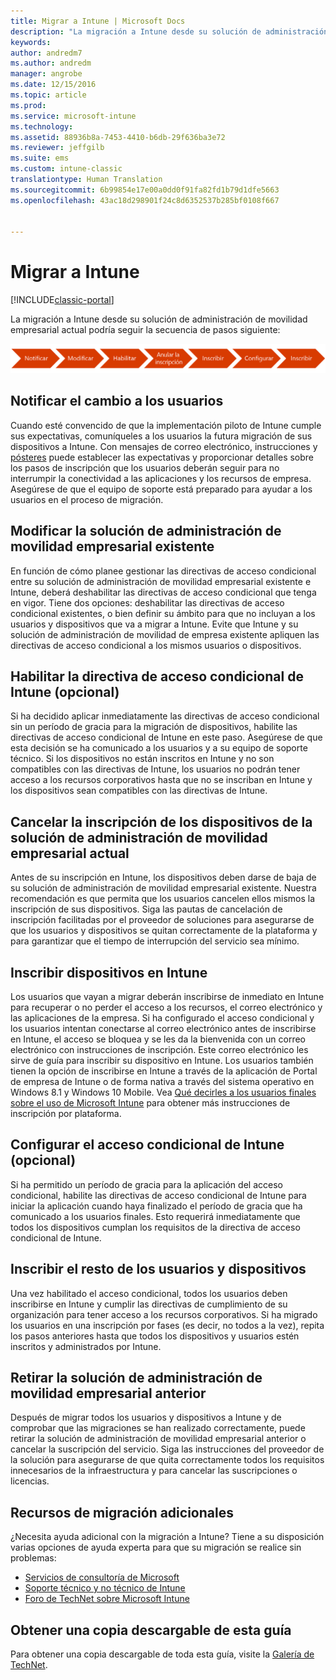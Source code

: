 ```yaml
---
title: Migrar a Intune | Microsoft Docs
description: "La migración a Intune desde su solución de administración de movilidad empresarial actual podría seguir la secuencia de pasos siguiente."
keywords: 
author: andredm7
ms.author: andredm
manager: angrobe
ms.date: 12/15/2016
ms.topic: article
ms.prod: 
ms.service: microsoft-intune
ms.technology: 
ms.assetid: 88936b8a-7453-4410-b6db-29f636ba3e72
ms.reviewer: jeffgilb
ms.suite: ems
ms.custom: intune-classic
translationtype: Human Translation
ms.sourcegitcommit: 6b99854e17e00a0dd0f91fa82fd1b79d1dfe5663
ms.openlocfilehash: 43ac18d298901f24c8d6352537b285bf0108f667


---
```


# <a name="migrate-to-intune"></a>Migrar a Intune

[!INCLUDE[classic-portal](../includes/classic-portal.md)]

La migración a Intune desde su solución de administración de movilidad empresarial actual podría seguir la secuencia de pasos siguiente:

![Pasos de migración para Intune](./media/migrate-intune-steps.png)

## <a name="notify-users"></a>Notificar el cambio a los usuarios

Cuando esté convencido de que la implementación piloto de Intune cumple sus expectativas, comuníqueles a los usuarios la futura migración de sus dispositivos a Intune. Con mensajes de correo electrónico, instrucciones y [pósteres](https://gallery.technet.microsoft.com/Intune-End-User-Enrollment-3a0c9b0c?WT.mc_id=Blog_Intune_General_PCIT) puede establecer las expectativas y proporcionar detalles sobre los pasos de inscripción que los usuarios deberán seguir para no interrumpir la conectividad a las aplicaciones y los recursos de empresa. Asegúrese de que el equipo de soporte está preparado para ayudar a los usuarios en el proceso de migración.

## <a name="modify-your-existing-enterprise-mobility-management-solution"></a>Modificar la solución de administración de movilidad empresarial existente

En función de cómo planee gestionar las directivas de acceso condicional entre su solución de administración de movilidad empresarial existente e Intune, deberá deshabilitar las directivas de acceso condicional que tenga en vigor. Tiene dos opciones: deshabilitar las directivas de acceso condicional existentes, o bien definir su ámbito para que no incluyan a los usuarios y dispositivos que va a migrar a Intune.  Evite que Intune y su solución de administración de movilidad de empresa existente apliquen las directivas de acceso condicional a los mismos usuarios o dispositivos.

## <a name="enable-intune-conditional-access-policy-optional"></a>Habilitar la directiva de acceso condicional de Intune (opcional)

Si ha decidido aplicar inmediatamente las directivas de acceso condicional sin un período de gracia para la migración de dispositivos, habilite las directivas de acceso condicional de Intune en este paso.  Asegúrese de que esta decisión se ha comunicado a los usuarios y a su equipo de soporte técnico.  Si los dispositivos no están inscritos en Intune y no son compatibles con las directivas de Intune, los usuarios no podrán tener acceso a los recursos corporativos hasta que no se inscriban en Intune y los dispositivos sean compatibles con las directivas de Intune.

## <a name="unenrolling-devices-from-your-existing-enterprise-mobility-management-solution"></a>Cancelar la inscripción de los dispositivos de la solución de administración de movilidad empresarial actual

Antes de su inscripción en Intune, los dispositivos deben darse de baja de su solución de administración de movilidad empresarial existente. Nuestra recomendación es que permita que los usuarios cancelen ellos mismos la inscripción de sus dispositivos.  Siga las pautas de cancelación de inscripción facilitadas por el proveedor de soluciones para asegurarse de que los usuarios y dispositivos se quitan correctamente de la plataforma y para garantizar que el tiempo de interrupción del servicio sea mínimo.

## <a name="enrolling-devices-in-intune"></a>Inscribir dispositivos en Intune

Los usuarios que vayan a migrar deberán inscribirse de inmediato en Intune para recuperar o no perder el acceso a los recursos, el correo electrónico y las aplicaciones de la empresa. Si ha configurado el acceso condicional y los usuarios intentan conectarse al correo electrónico antes de inscribirse en Intune, el acceso se bloquea y se les da la bienvenida con un correo electrónico con instrucciones de inscripción. Este correo electrónico les sirve de guía para inscribir su dispositivo en Intune.  Los usuarios también tienen la opción de inscribirse en Intune a través de la aplicación de Portal de empresa de Intune o de forma nativa a través del sistema operativo en Windows 8.1 y Windows 10 Mobile. Vea [Qué decirles a los usuarios finales sobre el uso de Microsoft Intune](/intune/deploy-use/how-to-educate-your-end-users-about-microsoft-intune) para obtener más instrucciones de inscripción por plataforma.

## <a name="configure-intune-conditional-access-optional"></a>Configurar el acceso condicional de Intune (opcional)

Si ha permitido un período de gracia para la aplicación del acceso condicional, habilite las directivas de acceso condicional de Intune para iniciar la aplicación cuando haya finalizado el período de gracia que ha comunicado a los usuarios finales. Esto requerirá inmediatamente que todos los dispositivos cumplan los requisitos de la directiva de acceso condicional de Intune.

## <a name="enroll-remaining-devices-and-users"></a>Inscribir el resto de los usuarios y dispositivos

Una vez habilitado el acceso condicional, todos los usuarios deben inscribirse en Intune y cumplir las directivas de cumplimiento de su organización para tener acceso a los recursos corporativos. Si ha migrado los usuarios en una inscripción por fases (es decir, no todos a la vez), repita los pasos anteriores hasta que todos los dispositivos y usuarios estén inscritos y administrados por Intune.

## <a name="retire-the-previous-enterprise-mobility-management-solution"></a>Retirar la solución de administración de movilidad empresarial anterior

Después de migrar todos los usuarios y dispositivos a Intune y de comprobar que las migraciones se han realizado correctamente, puede retirar la solución de administración de movilidad empresarial anterior o cancelar la suscripción del servicio. Siga las instrucciones del proveedor de la solución para asegurarse de que quita correctamente todos los requisitos innecesarios de la infraestructura y para cancelar las suscripciones o licencias.

## <a name="additional-migration-resources"></a>Recursos de migración adicionales

¿Necesita ayuda adicional con la migración a Intune? Tiene a su disposición varias opciones de ayuda experta para que su migración se realice sin problemas:

<!--- - [Microsoft Intune Onboarding](/em/solutions/fasttrack-center-benefit-for-enterprise-mobility-suite-ems)--->
- [Servicios de consultoría de Microsoft](https://www.microsoft.com/en-us/microsoftservices/default.aspx)
- [Soporte técnico y no técnico de Intune](/intune/troubleshoot/how-to-get-support-for-microsoft-intune)
- [Foro de TechNet sobre Microsoft Intune](https://social.technet.microsoft.com/Forums/en-US/home?forum=microsoftintuneprod)

## <a name="get-a-downloadable-copy-of-this-guide"></a>Obtener una copia descargable de esta guía

Para obtener una copia descargable de toda esta guía, visite la [Galería de TechNet](https://gallery.technet.microsoft.com/Migrating-to-Intune-ea439387).



<!--HONumber=Feb17_HO3-->



